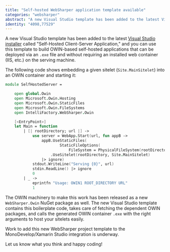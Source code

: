 ```yaml
---
title: "Self-hosted WebSharper application template available"
categories: "websharper"
abstract: "A new Visual Studio template has been added to the latest Visual Studio installer called \"Self-Hosted Client-Server Application,\" and you can use this template to build OWIN-based self-hosted applications that can be deployed via an .exe file and without requiring an installed web container (IIS, etc.) on the serving machine."
identity: "4098,77529"
---
```

A new Visual Studio template has been added to the latest [Visual Studio installer](http://websharper.com/WebSharper.vsix) called "Self-Hosted Client-Server Application," and you can use this template to build OWIN-based self-hosted applications that can be deployed via an `.exe` file and without requiring an installed web container (IIS, etc.) on the serving machine.

The following code shows embedding a given sitelet (`Site.MainSitelet`) into an OWIN container and starting it:

```fsharp
module SelfHostedServer =

    open global.Owin
    open Microsoft.Owin.Hosting
    open Microsoft.Owin.StaticFiles
    open Microsoft.Owin.FileSystems
    open IntelliFactory.WebSharper.Owin

    [<EntryPoint>]
    let Main = function
        | [| rootDirectory; url |] ->
            use server = WebApp.Start(url, fun appB ->
                appB.UseStaticFiles(
                        StaticFileOptions(
                            FileSystem = PhysicalFileSystem(rootDirectory)))
                    .UseSitelet(rootDirectory, Site.MainSitelet)
                |> ignore)
            stdout.WriteLine("Serving {0}", url)
            stdin.ReadLine() |> ignore
            0
        | _ ->
            eprintfn "Usage: OWIN1 ROOT_DIRECTORY URL"
            1
```

The OWIN machinery to make this work has been released as a new `WebSharper.Owin` NuGet package as well. The new Visual Studio template contains this boilerplate code, takes care of fetching the dependent OWIN packages, and calls the generated OWIN container `.exe` with the right arguments to host your sitelets easily.

Work to add this new WebSharper project template to the MonoDevelop/Xamarin Studio integration is underway.

Let us know what you think and happy coding!
